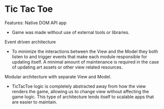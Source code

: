 Tic Tac Toe
=========

Features:
Native DOM API app
* Game was made without use of external tools or libraries.

Event driven architecture

* To minimize the interactions between the View and the Model they both listen to and trigger events that make each module responsible for updating itself. A minimal amount of maintenance is required in the case of updating art assets or other view related resources.

Modular architecture with separate View and Model. 

* TicTacToe logic is completely abstracted away from how the view renders the game, allowing us to change view without affecting the game logic. This type of architecture lends itself to scalable apps that are easier to maintain.
